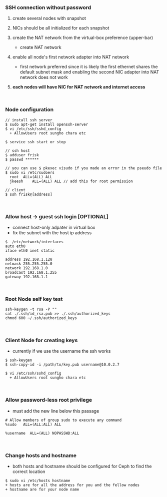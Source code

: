 ### SSH connection without password
1. create several nodes with snapshot
2. NICs should be all initialized for each snapshot
3. create the NAT network from the virtual-box preference (upper-bar)
    - create NAT network
4. enable all node's first network adapter into NAT network
    - first network preferred since it is likely the first ethernet shares the default subnet mask and enabling the second NIC adapter into  NAT network does not work

5. **each nodes will have NIC for NAT network and internet access**


<br>

### Node configuration

```
// install ssh server
$ sudo apt-get install openssh-server
$ vi /etc/ssh/sshd_config
  + AllowUsers root sungho chara etc

$ service ssh start or stop

// ssh host
$ adduser frisk
$ passwd ******

// you can use $ pkexec visudo if you made an error in the pseudo file
$ sudo vi /etc/sudoers
  root	ALL=(ALL) ALL
  jkeesh	ALL=(ALL) ALL // add this for root permission

// client
$ ssh frisk@[address]

```

<br>

### Allow host -> guest ssh login [OPTIONAL]
- connect host-only adpater in virtual box
- fix the subnet with the host ip address
```
$  /etc/network/interfaces
auto eth0
iface eth0 inet static

address 192.168.1.128
netmask 255.255.255.0
network 192.168.1.0
broadcast 192.168.1.255
gateway 192.168.1.1
```

<br>

### Root Node self key test
```
ssh-keygen -t rsa -P ""
cat ./.ssh/id_rsa.pub >> ./.ssh/authorized_keys
chmod 600 ~/.ssh/authorized_keys
```

<br>

### Client Node for creating keys
- currently if we use the username the ssh works
```
$ ssh-keygen
$ ssh-copy-id -i /path/to/key.pub username@10.0.2.7

$ vi /etc/ssh/sshd_config
  + AllowUsers root sungho chara etc
```

<br>

### Allow password-less root privilege
- must add the new line below this passage
```
# Allow members of group sudo to execute any command
%sudo   ALL=(ALL:ALL) ALL

%username  ALL=(ALL) NOPASSWD:ALL
```

<br>

### Change hosts and hostname
- both hosts and hostname should be configured for Ceph to find the correct location
```
$ sudo vi /etc/hosts hostname
+ hosts are for all the address for you and the fellow nodes
+ hostname are for your node name
```
